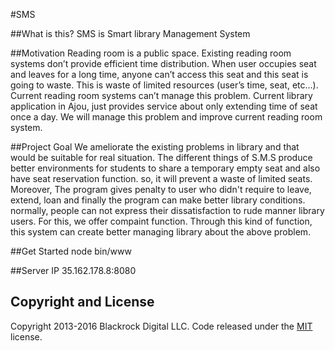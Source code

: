 #SMS

##What is this?
  SMS is Smart library Management System
  
##Motivation
Reading room is a public space. Existing reading room systems don’t provide efficient time distribution. When user occupies seat and leaves for a long time, anyone can’t access this seat and this seat is going to waste. This is waste of limited resources (user’s time, seat, etc…). Current reading room systems can’t manage this problem. Current library application in Ajou, just provides service about only extending time of seat once a day. We will manage this problem and improve current reading room system.

##Project Goal
We ameliorate the existing problems in library and that would be suitable for real situation. The different things of S.M.S produce better environments for students to share a temporary empty seat and also have seat reservation function. so, it will prevent a waste of limited seats. Moreover, The program gives penalty to user who didn't require to leave, extend, loan and finally the program can make better library conditions. normally, people can not express their dissatisfaction to rude manner library users. For this, we offer compaint function. Through this kind of function, this system can create better managing library about the above problem.
         


##Get Started
  node bin/www

##Server IP
  35.162.178.8:8080
## Copyright and License

Copyright 2013-2016 Blackrock Digital LLC. Code released under the [MIT](https://github.com/BlackrockDigital/startbootstrap-stylish-portfolio/blob/gh-pages/LICENSE) license.
